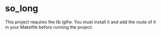 # so_long

This project requires the lib lglfw. You must install it and add the route of it in your Makefile before running the project. 
